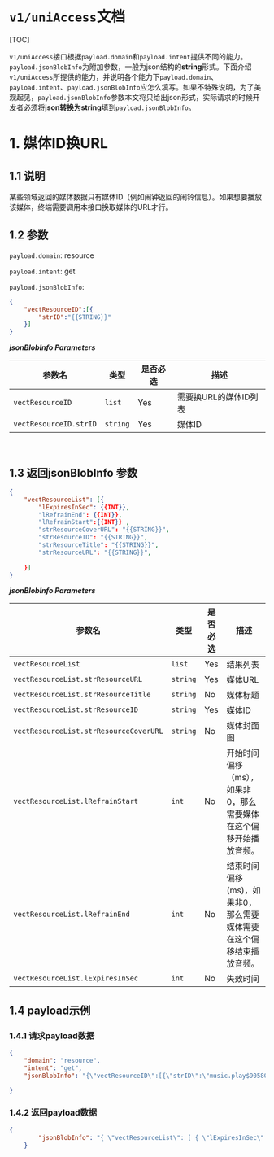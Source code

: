 # `v1/uniAccess`文档



[TOC]

`v1/uniAccess`接口根据`payload.domain`和`payload.intent`提供不同的能力。`payload.jsonBlobInfo`为附加参数，一般为json结构的**string**形式。下面介绍`v1/uniAccess`所提供的能力，并说明各个能力下`payload.domain`、`payload.intent`、`payload.jsonBlobInfo`应怎么填写。如果不特殊说明，为了美观起见，`payload.jsonBlobInfo`参数本文将只给出json形式，实际请求的时候开发者必须将**json转换为string**填到`payload.jsonBlobInfo`。

# 1. 媒体ID换URL
## 1.1 说明

某些领域返回的媒体数据只有媒体ID（例如闹钟返回的闹铃信息）。如果想要播放该媒体，终端需要调用本接口换取媒体的URL才行。

## 1.2 参数


`payload.domain`: resource

`payload.intent`: get

`payload.jsonBlobInfo`:


```json
{
	"vectResourceID":[{
		"strID":"{{STRING}}"
	}]
}
```
***jsonBlobInfo Parameters***

| 参数名                    | 类型       | 是否必选 | 描述            |
| ---------------------- | -------- | ---- | ------------- |
| `vectResourceID`       | `list`   | Yes  | 需要换URL的媒体ID列表 |
| `vectResourceID.strID` | `string` | Yes  | 媒体ID          |

​	
## 1.3 返回jsonBlobInfo 参数

```json
{
	"vectResourceList": [{
		"lExpiresInSec": {{INT}},
		"lRefrainEnd": {{INT}},
		"lRefrainStart":{{INT}} ,
		"strResourceCoverURL": "{{STRING}}",
		"strResourceID": "{{STRING}}",
		"strResourceTitle": "{{STRING}}",
		"strResourceURL": "{{STRING}}",
		
	}]
}
```
***jsonBlobInfo Parameters***

| 参数名                                    | 类型       | 是否必选 | 描述                                   |
| -------------------------------------- | -------- | ---- | ------------------------------------ |
| `vectResourceList`                     | `list`   | Yes  | 结果列表                                 |
| `vectResourceList.strResourceURL`      | `string` | Yes  | 媒体URL                                |
| `vectResourceList.strResourceTitle`    | `string` | No   | 媒体标题                                 |
| `vectResourceList.strResourceID`       | `string` | Yes  | 媒体ID                                 |
| `vectResourceList.strResourceCoverURL` | `string` | No   | 媒体封面图                                |
| `vectResourceList.lRefrainStart`       | `int`    | No   | 开始时间偏移（ms），如果非0，那么需要媒体在这个偏移开始播放音频。   |
| `vectResourceList.lRefrainEnd`         | `int`    | No   | 结束时间偏移(ms)，如果非0，那么需要媒体需要在这个偏移结束播放音频。 |
| `vectResourceList.lExpiresInSec`       | `int`    | No   | 失效时间                                 |


## 1.4 payload示例

### 1.4.1 请求payload数据
```json
{
	"domain": "resource",
	"intent": "get",
	"jsonBlobInfo": "{\"vectResourceID\":[{\"strID\":\"music.play$9058085\"}]}"

}
```

### 1.4.2 返回payload数据

```json
{
		"jsonBlobInfo": "{ \"vectResourceList\": [ { \"lExpiresInSec\": 43200, \"lRefrainEnd\": 0, \"lRefrainStart\": 0, \"strCategory\": \"\",\"strResourceCoverURL\": \"http:\\/\\/y.gtimg.cn\\/music\\/photo_new\\/T002R500x500M000004CsAwT2P0qg9.jpg\", \"strResourceID\": \"music.play$9058085\", \"strResourceTitle\": \"妲己 - 葛雨晴\", \"strResourceURL\": \"http:\\/\\/isure.stream.qqmusic.qq.com\\/C400003eQCey2ZWFwu.m4a?guid=2000001810&vkey=A0E042094C3D15131B3143F111E9AD042D504434E0F33C50DAE42D9E2756153B733D3DBEB1000860DD53486DE20BC6A5151A949CBC67C530&uin=&fromtag=50\", \"vTags\": [  ] } ] }"
	}
```



